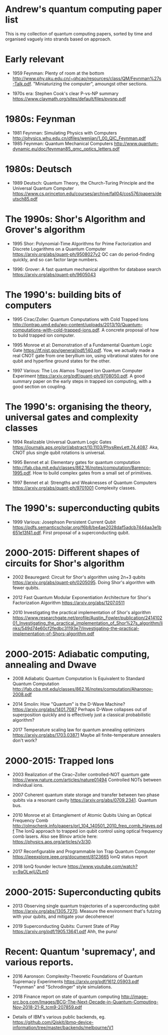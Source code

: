 # Andrew's quantum computing paper list

This is my collection of quantum computing papers, sorted by time and organised vaguely into strands based on approach.

# Early relevant

* 1959 Feynman: Plenty of room at the bottom
<http://www.phy.pku.edu.cn/~qhcao/resources/class/QM/Feynman%27s-Talk.pdf>. "Miniaturizing the computer", amoungst other sections.


* 1970s era: Stephen Cook's clear P-vs-NP summary <https://www.claymath.org/sites/default/files/pvsnp.pdf>

# 1980s: Feynman
* 1981 Feynman: Simulating Physics with Computers <http://physics.whu.edu.cn/dfiles/wenjian/1_00_QIC_Feynman.pdf>
* 1985 Feynman: Quantum Mechanical Computers <http://www.quantum-dynamic.eu/doc/feynman85_qmc_optics_letters.pdf>

# 1980s: Deutsch

* 1989 Deutsch: Quantum Theory, the Church-Turing Principle and the Universal Quantum Computer 
<https://www.cs.princeton.edu/courses/archive/fall04/cos576/papers/deutsch85.pdf> 

# The 1990s: Shor's Algorithm and Grover's algorithm
* 1995 Shor: Polynomial-Time Algorithms for Prime Factorization and Discrete Logarithms on a Quantum Computer <https://arxiv.org/abs/quant-ph/9508027v2>  QC can do period-finding quickly, and so can factor large numbers.

* 1996: Grover: A fast quantum mechanical algorithm for database search
<https://arxiv.org/abs/quant-ph/9605043>

# The 1990's: building bits of computers
* 1995 Cirac/Zoller: Quantum Computations with Cold Trapped Ions <http://iontrap.umd.edu/wp-content/uploads/2013/10/Quantum-computations-with-cold-trapped-ions.pdf>.  A concrete proposal of how to build trapped ion computer.

* 1995 Monroe et al: Demonstration of a Fundamental Quantum Logic Gate
<https://tf.nist.gov/general/pdf/140.pdf>.  Yow, we actually made a real CNOT gate from one beryllium ion, using vibrational states for one qubit and hyperfine ground states for the other.  

* 1997 Various: The Los Alamos Trapped Ion Quantum Computer Experiment <https://arxiv.org/pdf/quant-ph/9708050.pdf>.  A good summary paper on the early steps in trapped ion computing, with a good section on coupling.

# The 1990's: organising the theory, universal gates and complexity classes
* 1994 Realizable Universal Quantum Logic Gates <https://journals.aps.org/prl/abstract/10.1103/PhysRevLett.74.4087>.  Aka, CNOT plus single qubit rotations is universal.

* 1995 Bennet et al: Elementary gates for quantum computation <http://fab.cba.mit.edu/classes/862.16/notes/computation/Barenco-1995.pdf>.  How to build complex gates from a small set of primitives.

* 1997 Bennet et al: Strengths and Weaknesses of Quantum Computers <https://arxiv.org/abs/quant-ph/9701001>  Complexity classes.

# The 1990's: superconducting qubits
* 1999 Various: Josephson Persistent Current Qubit <https://pdfs.semanticscholar.org/f6b8/be4ae2028daf5adcb7444aa3e1b651e13f41.pdf>.   First proposal of a superconducting qubit.
 

# 2000-2015: Different shapes of circuits for Shor's algorithm
* 2002 Beauregard: Circuit for Shor's algorithm using 2n+3 qubits <https://arxiv.org/abs/quant-ph/0205095>.  Doing Shor's algorithm with fewer qubits.

* 2012 Fast Quantum Modular Exponentiation Architecture for Shor's Factorization Algorithm <https://arxiv.org/abs/1207.0511>

* 2010 Investigating the practical implementation of Shor's algorithm <https://www.researchgate.net/profile/Austin_Fowler/publication/241410201_Investigating_the_practical_implementation_of_Shor%27s_algorithm/links/549d74e60cf2fedbc31193e7/Investigating-the-practical-implementation-of-Shors-algorithm.pdf>


# 2000-2015: Adiabatic computing, annealing and Dwave
* 2008 Adiabatic Quantum Computation Is Equivalent to Standard Quantum Computation
<http://fab.cba.mit.edu/classes/862.16/notes/computation/Aharonov-2008.pdf> 


* 2014 Smolin: How "Quantum" is the D-Wave Machine?
<https://arxiv.org/abs/1401.7087> Perhaps D-Wave collapses out of superposition quickly and is effectively just a classical probabilistic algorithm?

* 2017 Temperature scaling law for quantum annealing optimizers <https://arxiv.org/abs/1703.03871> Maybe all finite-temperature annealers don't work?


# 2000-2015: Trapped Ions

* 2003 Realization of the Cirac–Zoller controlled-NOT quantum gate
<https://www.nature.com/articles/nature01494>  Controlled NOTs between individual ions.

* 2007 Coherent quantum state storage and transfer between two phase qubits via a resonant cavity <https://arxiv.org/abs/0709.2341>.  Quantum bus.

* 2010 Monroe et al: Entanglement of Atomic Qubits Using an Optical Frequency Comb
<http://olmschenk.info/papers/prl_104_140501_2010_freq_comb_Hayes.pdf> The IonQ approach to trapped ion qubit control using optical frequency comb lasers.  Also see Blinov article here: <https://physics.aps.org/articles/v3/30>.

* 2017 Reconfigurable and Programmable Ion Trap Quantum Computer <https://ieeexplore.ieee.org/document/8123665> IonQ status report

* 2018 IonQ founder lecture <https://www.youtube.com/watch?v=9aOLwjUZLm0>

# 2000-2015: Superconducting qubits

* 2013 Observing single quantum trajectories of a superconducting qubit <https://arxiv.org/abs/1305.7270>.  Measure the environment that's futzing with your qubits, and mitigate your decoherence!

* 2019 Superconducting Qubits: Current State of Play <https://arxiv.org/pdf/1905.13641.pdf> Ahh, the puns!

# Recent: Quantum 'supremacy', and various reports.
* 2016  Aaronson: Complexity-Theoretic Foundations of Quantum Supremacy
Experiments <https://arxiv.org/pdf/1612.05903.pdf> "Feynman" and "Schrodinger" style simulations.

* 2018 Finance report on state of quantum computing
<http://image-src.bcg.com/Images/BCG-The-Next-Decade-in-Quantum-Computing-Nov-2018-21-R_tcm9-207859.pdf>

* Details of IBM's various public backends, eg. <https://github.com/Qiskit/ibmq-device-information/tree/master/backends/melbourne/V1>


